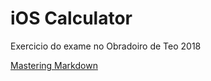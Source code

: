 # iOS Calculator

Exercicio do exame no Obradoiro de Teo 2018

[Mastering Markdown](https://guides.github.com/features/mastering-markdown/)
